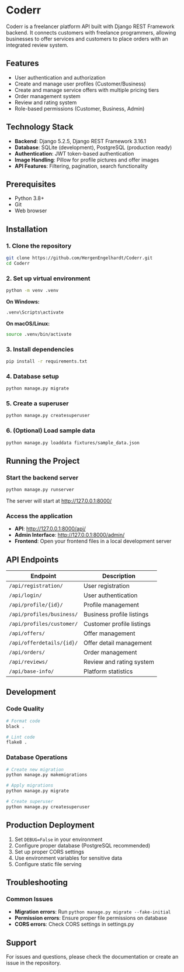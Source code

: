 # Coderr

Coderr is a freelancer platform API built with Django REST Framework backend. It connects customers with freelance programmers, allowing businesses to offer services and customers to place orders with an integrated review system.

## Features

- User authentication and authorization
- Create and manage user profiles (Customer/Business)
- Create and manage service offers with multiple pricing tiers
- Order management system
- Review and rating system
- Role-based permissions (Customer, Business, Admin)

## Technology Stack

- **Backend**: Django 5.2.5, Django REST Framework 3.16.1
- **Database**: SQLite (development), PostgreSQL (production ready)
- **Authentication**: JWT token-based authentication
- **Image Handling**: Pillow for profile pictures and offer images
- **API Features**: Filtering, pagination, search functionality

## Prerequisites

- Python 3.8+
- Git
- Web browser

## Installation

### 1. Clone the repository
```bash
git clone https://github.com/HergenEngelhardt/Coderr.git
cd Coderr
```

### 2. Set up virtual environment
```bash
python -m venv .venv
```

**On Windows:**
```bash
.venv\Scripts\activate
```

**On macOS/Linux:**
```bash
source .venv/bin/activate
```

### 3. Install dependencies
```bash
pip install -r requirements.txt
```

### 4. Database setup
```bash
python manage.py migrate
```

### 5. Create a superuser
```bash
python manage.py createsuperuser
```

### 6. (Optional) Load sample data
```bash
python manage.py loaddata fixtures/sample_data.json
```

## Running the Project

### Start the backend server
```bash
python manage.py runserver
```

The server will start at http://127.0.0.1:8000/

### Access the application
- **API**: http://127.0.0.1:8000/api/
- **Admin Interface**: http://127.0.0.1:8000/admin/
- **Frontend**: Open your frontend files in a local development server

## API Endpoints

| Endpoint | Description |
|----------|-------------|
| `/api/registration/` | User registration |
| `/api/login/` | User authentication |
| `/api/profile/{id}/` | Profile management |
| `/api/profiles/business/` | Business profile listings |
| `/api/profiles/customer/` | Customer profile listings |
| `/api/offers/` | Offer management |
| `/api/offerdetails/{id}/` | Offer detail management |
| `/api/orders/` | Order management |
| `/api/reviews/` | Review and rating system |
| `/api/base-info/` | Platform statistics |

## Development

### Code Quality
```bash
# Format code
black .

# Lint code  
flake8 .
```

### Database Operations
```bash
# Create new migration
python manage.py makemigrations

# Apply migrations
python manage.py migrate

# Create superuser
python manage.py createsuperuser
```

## Production Deployment

1. Set `DEBUG=False` in your environment
2. Configure proper database (PostgreSQL recommended)
3. Set up proper CORS settings
4. Use environment variables for sensitive data
5. Configure static file serving

## Troubleshooting

### Common Issues
- **Migration errors**: Run `python manage.py migrate --fake-initial`
- **Permission errors**: Ensure proper file permissions on database
- **CORS errors**: Check CORS settings in settings.py

## Support

For issues and questions, please check the documentation or create an issue in the repository.